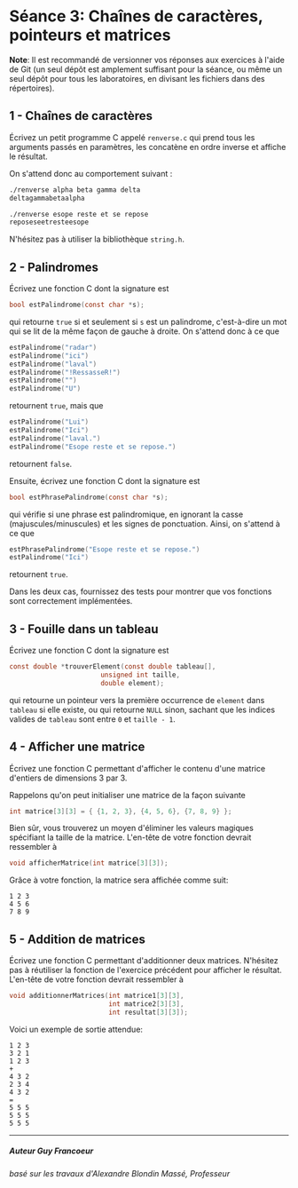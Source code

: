# Séance 3: Chaînes de caractères, pointeurs et matrices

**Note**: Il est recommandé de versionner vos réponses aux exercices à l'aide
de Git (un seul dépôt est amplement suffisant pour la séance, ou même un seul
dépôt pour tous les laboratoires, en divisant les fichiers dans des
répertoires).

## 1 - Chaînes de caractères

Écrivez un petit programme C appelé `renverse.c` qui prend tous les arguments
passés en paramètres, les concatène en ordre inverse et affiche le résultat.

On s'attend donc au comportement suivant :

```sh
./renverse alpha beta gamma delta
deltagammabetaalpha

./renverse esope reste et se repose
reposeseetresteesope
```

N'hésitez pas à utiliser la bibliothèque `string.h`.

## 2 - Palindromes

Écrivez une fonction C dont la signature est
```c
bool estPalindrome(const char *s);
```
qui retourne `true` si et seulement si `s` est un palindrome, c'est-à-dire un
mot qui se lit de la même façon de gauche à droite. On s'attend donc à ce que
```c
estPalindrome("radar")
estPalindrome("ici")
estPalindrome("laval")
estPalindrome("!RessasseR!")
estPalindrome("")
estPalindrome("U")
```
retournent `true`, mais que
```c
estPalindrome("Lui")
estPalindrome("Ici")
estPalindrome("laval.")
estPalindrome("Esope reste et se repose.")
```
retournent `false`.

Ensuite, écrivez une fonction C dont la signature est
```c
bool estPhrasePalindrome(const char *s);
```
qui vérifie si une phrase est palindromique, en ignorant la casse
(majuscules/minuscules) et les signes de ponctuation. Ainsi, on s'attend à ce
que
```c
estPhrasePalindrome("Esope reste et se repose.")
estPalindrome("Ici")
```
retournent `true`.

Dans les deux cas, fournissez des tests pour montrer que vos fonctions sont
correctement implémentées.

## 3 - Fouille dans un tableau

Écrivez une fonction C dont la signature est
```c
const double *trouverElement(const double tableau[],
                       unsigned int taille,
                       double element);
```
qui retourne un pointeur vers la première occurrence de `element` dans
`tableau` si elle existe, ou qui retourne `NULL` sinon, sachant que les indices
valides de `tableau` sont entre `0` et `taille - 1`.

## 4 - Afficher une matrice

Écrivez une fonction C permettant d'afficher le contenu d'une matrice d'entiers
de dimensions 3 par 3.

Rappelons qu'on peut initialiser une matrice de la façon suivante
```c
int matrice[3][3] = { {1, 2, 3}, {4, 5, 6}, {7, 8, 9} };
```
Bien sûr, vous trouverez un moyen d'éliminer les valeurs magiques spécifiant la
taille de la matrice. L'en-tête de votre fonction devrait ressembler à
```c
void afficherMatrice(int matrice[3][3]);
```

Grâce à votre fonction, la matrice sera affichée comme suit:
```
1 2 3
4 5 6
7 8 9
```

## 5 - Addition de matrices

Écrivez une fonction C permettant d'additionner deux matrices.  N'hésitez pas à
réutiliser la fonction de l'exercice précédent pour afficher le résultat.
L'en-tête de votre fonction devrait ressembler à
```c
void additionnerMatrices(int matrice1[3][3],
                         int matrice2[3][3],
                         int resultat[3][3]);
```

Voici un exemple de sortie attendue:

```
1 2 3
3 2 1
1 2 3
+
4 3 2
2 3 4
4 3 2
=
5 5 5
5 5 5
5 5 5
```

---

##### Auteur Guy Francoeur
###### basé sur les travaux d'Alexandre Blondin Massé, Professeur
